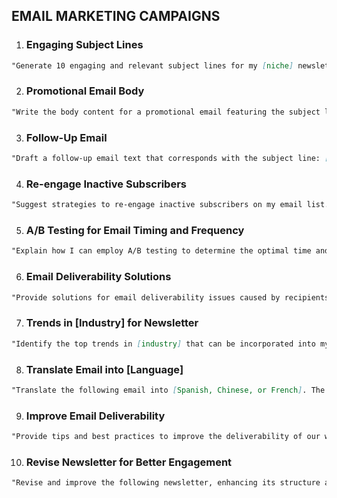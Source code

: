 ## EMAIL MARKETING CAMPAIGNS

1.  ### Engaging Subject Lines

```markdown
"Generate 10 engaging and relevant subject lines for my [niche] newsletter. These subject lines should be compelling, brief, and align with the content of the newsletter."
```

2.  ### Promotional Email Body

```markdown
"Write the body content for a promotional email featuring the subject line: [Your subject line]. The body copy should match the tone of the subject line, highlight the promotion, and engage the reader to take action."
```

3.  ### Follow-Up Email

```markdown
"Draft a follow-up email text that corresponds with the subject line: [Your subject line]. The follow-up email should remain respectful and considerate while reminding the recipient of the initial email and its purpose."
```

4.  ### Re-engage Inactive Subscribers

```markdown
"Suggest strategies to re-engage inactive subscribers on my email list. These strategies should be creative, innovative, and designed to spark renewed interest among dormant subscribers."
```

5.  ### A/B Testing for Email Timing and Frequency

```markdown
"Explain how I can employ A/B testing to determine the optimal time and frequency for sending my emails. Please provide step-by-step instructions, including how to set up the test, analyze the results, and apply the findings."
```

6.  ### Email Deliverability Solutions

```markdown
"Provide solutions for email deliverability issues caused by recipients’ firewalls. These solutions should be technical but explained in layman's terms so they can be easily understood and implemented."
```

7.  ### Trends in [Industry] for Newsletter

```markdown
"Identify the top trends in [industry] that can be incorporated into my upcoming [Details about your newsletter]. These trends should be current, relevant, and provide value to the readers of the newsletter."
```

8.  ### Translate Email into [Language]

```markdown
"Translate the following email into [Spanish, Chinese, or French]. The translation should maintain a [friendly] tone and be written in a manner that sounds natural and native. [Add your email body here]."
```

9.  ### Improve Email Deliverability

```markdown
"Provide tips and best practices to improve the deliverability of our weekly [Ecommerce newsletter], ensuring that it reliably lands in recipients' inboxes."
```

10. ### Revise Newsletter for Better Engagement

```markdown
"Revise and improve the following newsletter, enhancing its structure and tone to make it more [Friendly, Expert Like, Funny, Catchy, etc.]. Ensure the revised newsletter does not exceed [X Words] in length."
```
